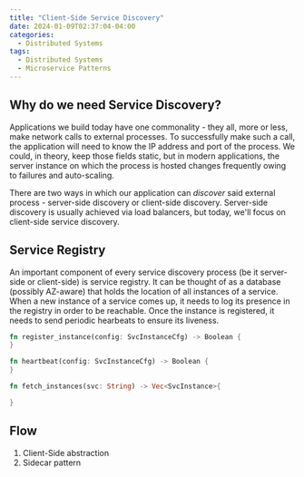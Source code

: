 ```yaml
---
title: "Client-Side Service Discovery"
date: 2024-01-09T02:37:04-04:00
categories:
  - Distributed Systems
tags:
  - Distributed Systems
  - Microservice Patterns
--- 
```


## Why do we need Service Discovery?
Applications we build today have one commonality - they all, more or less, make network calls to external processes. To successfully make such a call, the application will need to know the IP address and port of the process. We could, in theory, keep those fields static, but in modern applications, the server instance on which the process is hosted changes frequently owing to failures and auto-scaling.

There are two ways in which our application can _discover_ said external process - server-side discovery or client-side discovery. Server-side discovery is usually achieved via load balancers, but today, we'll focus on client-side service discovery.

## Service Registry

An important component of every service discovery process (be it server-side or client-side) is service registry. It can be thought of as a database (possibly AZ-aware) that holds the location of all instances of a service. When a new instance of a service comes up, it needs to log its presence in the registry in order to be reachable. Once the instance is registered, it needs to send periodic hearbeats to ensure its liveness.

```rust
fn register_instance(config: SvcInstanceCfg) -> Boolean {
}

fn heartbeat(config: SvcInstanceCfg) -> Boolean {
}

fn fetch_instances(svc: String) -> Vec<SvcInstance>{

}
```

## Flow

1. Client-Side abstraction
2. Sidecar pattern
